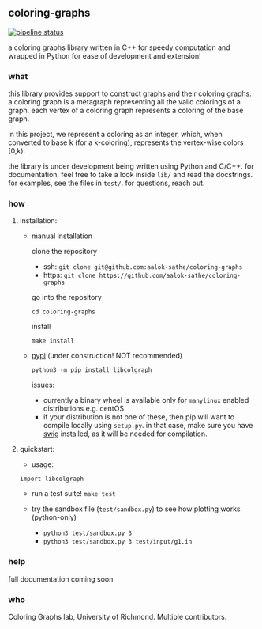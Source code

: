 ## coloring-graphs
[![pipeline status](https://aalok-sathe.gitlab.io/coloring-graphs/build.svg?v=3965593111571346127)](https://gitlab.com/aalok-sathe/coloring-graphs/)

a coloring graphs library written in C++ for speedy computation and wrapped in
Python for ease of development and extension!

### what
this library provides support to construct graphs and their coloring graphs.
a coloring graph is a metagraph representing all the valid colorings of a graph.
each vertex of a coloring graph represents a coloring of the base graph.

in this project, we represent a coloring as an integer, which, when converted to
base k (for a k-coloring), represents the vertex-wise colors [0,k).

the library is under development being written using Python and C/C++.
for documentation, feel free to take a look inside `lib/` and read the docstrings.
for examples, see the files in `test/`.
for questions, reach out.

### how
1. installation:

    - manual installation

        clone the repository
        - ssh:
        `git clone git@github.com:aalok-sathe/coloring-graphs`
        - https:
        `git clone https://github.com/aalok-sathe/coloring-graphs`

        go into the repository

        `cd coloring-graphs`

        install

        `make install`
        
    
    - [pypi](https://pypi.org/project/libcolgraph/) (under construction! NOT recommended)

        `python3 -m pip install libcolgraph`

        issues:
        - currently a binary wheel is available only for `manylinux`
          enabled distributions
          e.g. centOS
        - if your distribution is not one of these, then pip will want to
          compile locally using `setup.py`. in that case,
          make sure you have [swig](http://www.swig.org/download.html)
          installed, as it will be needed for compilation.


2. quickstart:

    - usage:

    `import libcolgraph`

    - run a test suite!
    `make test`

    - try the sandbox file (`test/sandbox.py`) to see how plotting works (python-only)
        - `python3 test/sandbox.py 3`
        - `python3 test/sandbox.py 3 test/input/g1.in`


### help

full documentation coming soon


### who

Coloring Graphs lab, University of Richmond. Multiple contributors.


